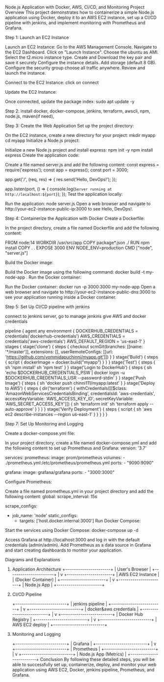 Node.js Application with Docker, AWS, CI/CD, and Monitoring
Project Overview
This project demonstrates how to containerize a simple Node.js application using Docker, deploy it to an AWS EC2 instance, set up a CI/CD pipeline with jenkins, and implement monitoring with Prometheus and Grafana.

Step 1: Launch an EC2 Instance

Launch an EC2 Instance:
Go to the AWS Management Console.
Navigate to the EC2 Dashboard.
Click on "Launch Instance".
Choose the ubuntu as AMI.
Select the t2.micro instance type.
Create and Download the key pair and save it securely
Configure the instance details.
Add storage (default 8 GB).
Configure the security group choose all traffic anywhere.
Review and launch the instance.

Connect to the EC2 Instance: click on connect

Update the EC2 Instance:

Once connected, update the package index:
sudo apt update -y

Step 2: 
install docker, docker-compose, jenkins, terraform, awscli, npm, node.js, maven(if need),  

Step 3: Create the Web Application
Set up the project directory:

On the EC2 instance, create a new directory for your project:
mkdir myapp
cd myapp
Initialize a Node.js project:

Initialize a new Node.js project and install express:
npm init -y
npm install express
Create the application code:

Create a file named server.js and add the following content:
const express = require('express');
const app = express();
const port = 3000;

app.get('/', (req, res) => {
    res.send('Hello, DevOps!');
});

app.listen(port, () => {
    console.log(`Server running at http://localhost:${port}`);
});
Test the application locally:

Run the application:
node server.js
Open a web browser and navigate to http://your-ec2-instance-public-ip:3000 to see Hello, DevOps!.

Step 4: Containerize the Application with Docker
Create a Dockerfile:

In the project directory, create a file named Dockerfile and add the following content:

FROM node:14
WORKDIR /usr/src/app
COPY package*.json ./
RUN npm install
COPY . .
EXPOSE 3000
ENV NODE_ENV=production
CMD ["node", "server.js"]

Build the Docker image:

Build the Docker image using the following command:
docker build -t my-node-app .
Run the Docker container:

Run the Docker container:
docker run -p 3000:3000 my-node-app
Open a web browser and navigate to http://your-ec2-instance-public-dns:3000 to see your application running inside a Docker container.

Step 5: Set Up CI/CD pipeline with jenkins

connect to jenkins server, go to manage jenkins give AWS and docker credentials 


pipeline {
    agent any
     environment {
         DOCKERHUB_CREDENTIALS = credentials('dockerhub-credentials')
         AWS_CREDENTIALS = credentials('aws-credentials')
         AWS_DEFAULT_REGION = 'us-east-1'
     }
    stages {
        stage('clone') {
            steps {
                checkout scmGit(branches: [[name: '*/master']], extensions: [], userRemoteConfigs: [[url: 'https://github.com/vommidapuchinni/myapp.git']])
            }
        }
        stage('Build') {
            steps {
                script {
                    dockerImage = docker.build("myapp")
                }
            }
        }
        stage('Test') {
            steps {
                sh 'npm install'
                sh 'npm test'
            }
        }
        stage('Login to DockerHub') {
            steps {
                sh 'echo $DOCKERHUB_CREDENTIALS_PSW | docker login -u $DOCKERHUB_CREDENTIALS_USR --password-stdin'
            }
        }
        stage('Push Image') {
            steps {
                sh 'docker push chinni111/myapp:latest'
            }
        }
        stage('Deploy to AWS') {
            steps {
                dir('terraform') {
                    withCredentials([[$class: 'AmazonWebServicesCredentialsBinding', credentialsId: 'aws-credentials', accessKeyVariable: 'AWS_ACCESS_KEY_ID', secretKeyVariable: 'AWS_SECRET_ACCESS_KEY']]) {
                        sh 'terraform init'
                        sh 'terraform apply --auto-approve'
                    }
                }
            }
        }
        stage('Verify Deployment') { 
            steps {
                script {
                    sh 'aws ec2 describe-instances --region us-east-1'
                }
            }
        }
    }
}
      
Step 7: Set Up Monitoring and Logging

Create a docker-compose.yml file:

In your project directory, create a file named docker-compose.yml and add the following content to set up Prometheus and Grafana:
version: '3.7'

services:
  prometheus:
    image: prom/prometheus
    volumes:
      - ./prometheus.yml:/etc/prometheus/prometheus.yml
    ports:
      - "9090:9090"

  grafana:
    image: grafana/grafana
    ports:
      - "3000:3000"
      
Configure Prometheus:

Create a file named prometheus.yml in your project directory and add the following content:
global:
  scrape_interval: 15s

scrape_configs:
  - job_name: 'node'
    static_configs:
      - targets: ['host.docker.internal:3000']
Run Docker Compose:

Start the services using Docker Compose:
docker-compose up -d

Access Grafana at http://localhost:3000 and log in with the default credentials (admin/admin).
Add Prometheus as a data source in Grafana and start creating dashboards to monitor your application.

Diagrams and Explanations
1. Application Architecture
          +-----------------------+
          |   User's Browser      |
          +-----------------------+
                      |
                      v
          +-----------------------+
          |   AWS EC2 Instance    |
          |  (Docker Container)   |
          +-----------------------+
                      |
                      v
          +-----------------------+
          |    Node.js App        |
          +-----------------------+
2. CI/CD Pipeline

      +--------------------------+
      |      jenkins pipeline    |
      +--------------------------+
                  |
                  v
      +--------------------------+
      | docker&aws credentials   |
      +--------------------------+
                  |
                  v
      +--------------------------+
      |   Docker Hub Registry    |
      +--------------------------+
                  |
                  v
      +--------------------------+
      |    AWS EC2 deploy        |
      +--------------------------+
   
3. Monitoring and Logging

      +--------------------------+
      |       Grafana            |
      +--------------------------+
                  |
                  v
      +--------------------------+
      |      Prometheus          |
      +--------------------------+
                  |
                  v
      +--------------------------+
      |   Node.js App (Metrics)  |
      +--------------------------+
Conclusion
By following these detailed steps, you will be able to successfully set up, containerize, deploy, and monitor your web application using AWS EC2, Docker, jenkins pipeline, Prometheus, and Grafana.
